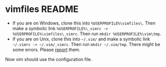 vimfiles README
===============

* If you are on Windows, clone this into `%USERPROFILE%\vimfiles\`. Then make a
  symbolic link `%USERPROFILE%\_vimrc -> %USERPROFILE%\vimfiles\_vimrc`. Then
  run `mkdir %USERPROFILE%\vim\tmp`.
* If you are on Unix, clone this into `~/.vim/` and make a symbolic link
  `~/.vimrc -> ~/.vim/_vimrc`. Then run `mkdir ~/.vim/tmp`. There might be some
  errors. Please [report](https://github.com/pvorb/vimfiles/issues) them.

Now vim should use the configuration file.
